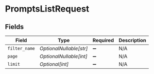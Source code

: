 # PromptsListRequest


## Fields

| Field                   | Type                    | Required                | Description             |
| ----------------------- | ----------------------- | ----------------------- | ----------------------- |
| `filter_name`           | *OptionalNullable[str]* | :heavy_minus_sign:      | N/A                     |
| `page`                  | *OptionalNullable[int]* | :heavy_minus_sign:      | N/A                     |
| `limit`                 | *Optional[int]*         | :heavy_minus_sign:      | N/A                     |